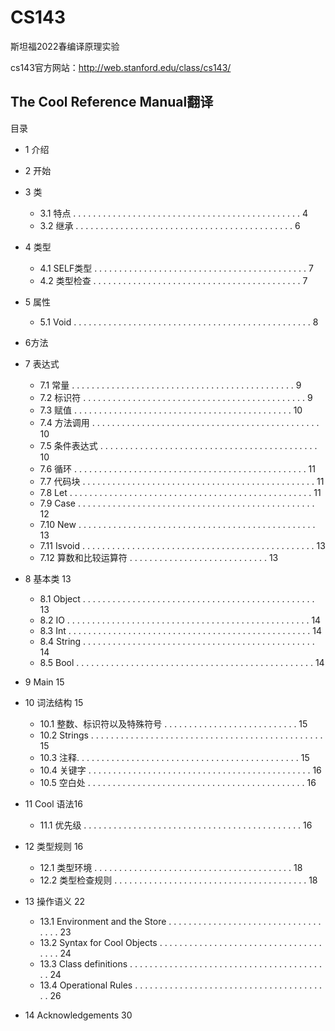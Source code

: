 # CS143
斯坦福2022春编译原理实验

cs143官方网站：http://web.stanford.edu/class/cs143/


## The Cool Reference Manual翻译
 
目录
+ 1 介绍

+ 2 开始

+ 3 类
  - 3.1 特点 . . . . . . . . . . . . . . . . . . . . . . . . . . . . . . . . . . . . . . . . . . . . . . 4
  - 3.2 继承 . . . . . . . . . . . . . . . . . . . . . . . . . . . . . . . . . . . . . . . . . . . . 6

+ 4 类型
  - 4.1 SELF类型 . . . . . . . . . . . . . . . . . . . . . . . . . . . . . . . . . . . . . . . . . . . 7
  - 4.2 类型检查 . . . . . . . . . . . . . . . . . . . . . . . . . . . . . . . . . . . . . . . . . . 7
  
+ 5 属性
  - 5.1 Void . . . . . . . . . . . . . . . . . . . . . . . . . . . . . . . . . . . . . . . . . . . . . . . . 8
  
+ 6方法

+ 7 表达式
  - 7.1 常量 . . . . . . . . . . . . . . . . . . . . . . . . . . . . . . . . . . . . . . . . . . . . . 9
  - 7.2 标识符 . . . . . . . . . . . . . . . . . . . . . . . . . . . . . . . . . . . . . . . . . . . . . 9
  - 7.3 赋值 . . . . . . . . . . . . . . . . . . . . . . . . . . . . . . . . . . . . . . . . . . . . 10
  - 7.4 方法调用 . . . . . . . . . . . . . . . . . . . . . . . . . . . . . . . . . . . . . . . . . . . . . . 10
  - 7.5 条件表达式 . . . . . . . . . . . . . . . . . . . . . . . . . . . . . . . . . . . . . . . . . . . . 10
  - 7.6 循环 . . . . . . . . . . . . . . . . . . . . . . . . . . . . . . . . . . . . . . . . . . . . . . . 11
  - 7.7 代码块 . . . . . . . . . . . . . . . . . . . . . . . . . . . . . . . . . . . . . . . . . . . . . . . 11
  - 7.8 Let . . . . . . . . . . . . . . . . . . . . . . . . . . . . . . . . . . . . . . . . . . . . . . . . . 11
  - 7.9 Case . . . . . . . . . . . . . . . . . . . . . . . . . . . . . . . . . . . . . . . . . . . . . . . . 12
  - 7.10 New . . . . . . . . . . . . . . . . . . . . . . . . . . . . . . . . . . . . . . . . . . . . . . . . 13
  - 7.11 Isvoid . . . . . . . . . . . . . . . . . . . . . . . . . . . . . . . . . . . . . . . . . . . . . . . 13
  - 7.12 算数和比较运算符 . . . . . . . . . . . . . . . . . . . . . . . . . . . . 13

+ 8 基本类 13
  - 8.1 Object . . . . . . . . . . . . . . . . . . . . . . . . . . . . . . . . . . . . . . . . . . . . . . . 13
  - 8.2 IO . . . . . . . . . . . . . . . . . . . . . . . . . . . . . . . . . . . . . . . . . . . . . . . . . 14
  - 8.3 Int . . . . . . . . . . . . . . . . . . . . . . . . . . . . . . . . . . . . . . . . . . . . . . . . . 14
  - 8.4 String . . . . . . . . . . . . . . . . . . . . . . . . . . . . . . . . . . . . . . . . . . . . . . . 14
  - 8.5 Bool . . . . . . . . . . . . . . . . . . . . . . . . . . . . . . . . . . . . . . . . . . . . . . . . 14
  
+ 9 Main 15

+ 10 词法结构 15
  - 10.1 整数、标识符以及特殊符号 . . . . . . . . . . . . . . . . . . . . . . . . . . . 15
  - 10.2 Strings . . . . . . . . . . . . . . . . . . . . . . . . . . . . . . . . . . . . . . . . . . . . . . . 15
  - 10.3 注释. . . . . . . . . . . . . . . . . . . . . . . . . . . . . . . . . . . . . . . . . . . . . 15
  - 10.4 关键字 . . . . . . . . . . . . . . . . . . . . . . . . . . . . . . . . . . . . . . . . . . . . . 16
  - 10.5 空白处 . . . . . . . . . . . . . . . . . . . . . . . . . . . . . . . . . . . . . . . . . . . . 16
  
+ 11 Cool 语法16
  - 11.1 优先级 . . . . . . . . . . . . . . . . . . . . . . . . . . . . . . . . . . . . . . . . . . . . 16
  
+ 12 类型规则 16
  - 12.1 类型环境 . . . . . . . . . . . . . . . . . . . . . . . . . . . . . . . . . . . . . . . . 18
  - 12.2 类型检查规则 . . . . . . . . . . . . . . . . . . . . . . . . . . . . . . . . . . . . . . . 18
  
+ 13 操作语义 22
  - 13.1 Environment and the Store . . . . . . . . . . . . . . . . . . . . . . . . . . . . . . . . . . . 23
  - 13.2 Syntax for Cool Objects . . . . . . . . . . . . . . . . . . . . . . . . . . . . . . . . . . . . . 24
  - 13.3 Class definitions . . . . . . . . . . . . . . . . . . . . . . . . . . . . . . . . . . . . . . . . . 24
  - 13.4 Operational Rules . . . . . . . . . . . . . . . . . . . . . . . . . . . . . . . . . . . . . . . . 26
  
+ 14 Acknowledgements 30










